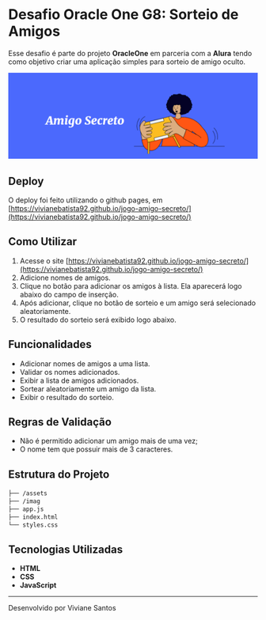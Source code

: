# Desafio Oracle One G8: Sorteio de Amigos

Esse desafio é parte do projeto **OracleOne** em parceria com a **Alura** tendo como objetivo criar uma aplicação simples para sorteio de amigo oculto.

<p align="center">
<img 
    src="./imag/homepage.png"
    width="600"
/>


## Deploy

O deploy foi feito utilizando o github pages, em [https://vivianebatista92.github.io/jogo-amigo-secreto/](https://vivianebatista92.github.io/jogo-amigo-secreto/)

## Como Utilizar

1. Acesse o site [https://vivianebatista92.github.io/jogo-amigo-secreto/](https://vivianebatista92.github.io/jogo-amigo-secreto/)
2. Adicione nomes de amigos.
3. Clique no botão para adicionar os amigos à lista. Ela aparecerá logo abaixo do campo de inserção.
4. Após adicionar, clique no botão de sorteio e um amigo será selecionado aleatoriamente.
5. O resultado do sorteio será exibido logo abaixo.

## Funcionalidades

- Adicionar nomes de amigos a uma lista.
- Validar os nomes adicionados.
- Exibir a lista de amigos adicionados.
- Sortear aleatoriamente um amigo da lista.
- Exibir o resultado do sorteio.

## Regras de Validação

- Não é permitido adicionar um amigo mais de uma vez;
- O nome tem que possuir mais de 3 caracteres.

## Estrutura do Projeto

```
├── /assets
├── /imag
├── app.js
├── index.html
└── styles.css
```

## Tecnologias Utilizadas

- **HTML**
- **CSS**
- **JavaScript**

---

Desenvolvido por Viviane Santos
